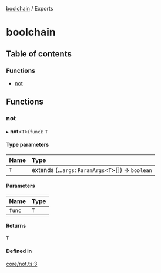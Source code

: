 [boolchain](README.md) / Exports

# boolchain

## Table of contents

### Functions

- [not](modules.md#not)

## Functions

### not

▸ **not**\<`T`\>(`func`): `T`

#### Type parameters

| Name | Type                                                   |
| :--- | :----------------------------------------------------- |
| `T`  | extends (...`args`: `ParamArgs`\<`T`\>[]) => `boolean` |

#### Parameters

| Name   | Type |
| :----- | :--- |
| `func` | `T`  |

#### Returns

`T`

#### Defined in

[core/not.ts:3](https://github.com/kacper-olszanski/boolchain.js/blob/744571a012b5f7ba3318ee70f9e1039af9fd992c/lib/core/not.ts#L3)
